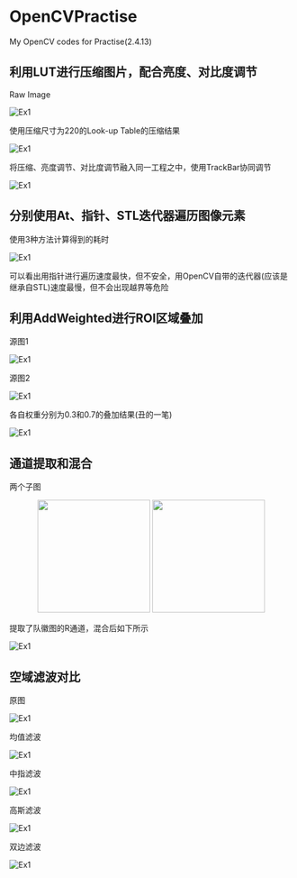 # OpenCVPractise
My OpenCV codes for Practise(2.4.13)

利用LUT进行压缩图片，配合亮度、对比度调节
-
Raw Image

![Ex1](/Markdown/LUT1.png)

使用压缩尺寸为220的Look-up Table的压缩结果

![Ex1](/Markdown/LUT2.png)

将压缩、亮度调节、对比度调节融入同一工程之中，使用TrackBar协同调节

![Ex1](/Markdown/LUT3.png)

分别使用At、指针、STL迭代器遍历图像元素
-
使用3种方法计算得到的耗时

![Ex1](/Markdown/Traverse.png)

可以看出用指针进行遍历速度最快，但不安全，用OpenCV自带的迭代器(应该是继承自STL)速度最慢，但不会出现越界等危险

利用AddWeighted进行ROI区域叠加
-
源图1

![Ex1](/Markdown/ROI1.jpg)

源图2

![Ex1](/Markdown/ROI2.jpg)

各自权重分别为0.3和0.7的叠加结果(丑的一笔)

![Ex1](/Markdown/ROI3.png)

通道提取和混合
-
两个子图

<center class="half">
    <img src="/Markdown/smaller.jpg" width="200"/>
    <img src="/Markdown/bigger.jpg" width="200"/>
</center>

提取了队徽图的R通道，混合后如下所示

![Ex1](/Markdown/merged.jpg)

空域滤波对比
-
原图

![Ex1](/Markdown/SpatialRaw.png)

均值滤波

![Ex1](/Markdown/Mean.png)

中指滤波

![Ex1](/Markdown/Median.png)

高斯滤波

![Ex1](/Markdown/Gaussian.png)

双边滤波

![Ex1](/Markdown/Bilatetal.png)